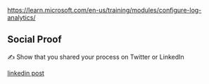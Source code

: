 
https://learn.microsoft.com/en-us/training/modules/configure-log-analytics/



## Social Proof

✍️ Show that you shared your process on Twitter or LinkedIn

[linkedin post](https://www.linkedin.com/posts/andrew-leddy_100daysofcloud-activity-7214076955338379264-QlbB?utm_source=share&utm_medium=member_desktop)
